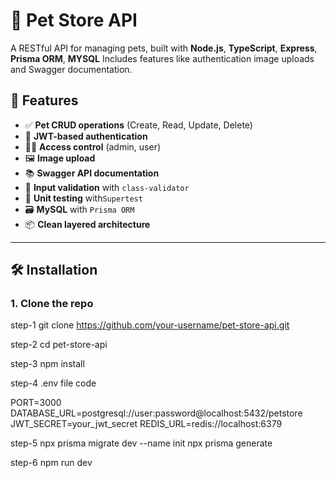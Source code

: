 # 🐾 Pet Store API

A RESTful API for managing pets, built with **Node.js**, **TypeScript**, **Express**, **Prisma ORM**, **MYSQL** Includes features like authentication image uploads and Swagger documentation.

## 🚀 Features

- ✅ **Pet CRUD operations** (Create, Read, Update, Delete)
- 🔐 **JWT-based authentication**
- 🧑‍💼 **Access control** (admin, user)
- 🖼️ **Image upload**
- 📚 **Swagger API documentation**
- 🎯 **Input validation** with `class-validator`
- 🧪 **Unit testing** with`Supertest`
- 🗃️ **MySQL** with `Prisma ORM`
- 📦 **Clean layered architecture**


---

## 🛠️ Installation

### 1. Clone the repo
step-1
git clone https://github.com/your-username/pet-store-api.git

step-2
cd pet-store-api

step-3
npm install

step-4
.env file code

PORT=3000
DATABASE_URL=postgresql://user:password@localhost:5432/petstore
JWT_SECRET=your_jwt_secret
REDIS_URL=redis://localhost:6379

step-5
npx prisma migrate dev --name init
npx prisma generate

step-6
npm run dev
